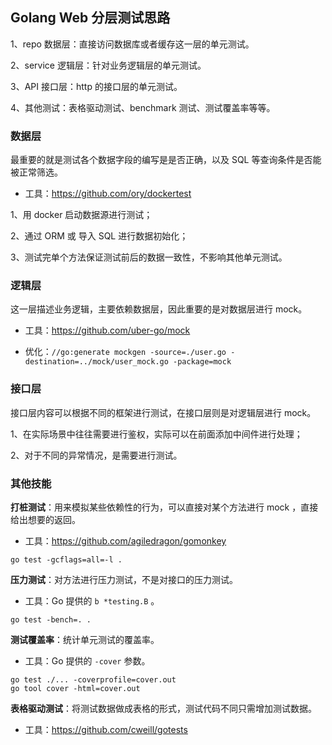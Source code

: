 ## Golang Web 分层测试思路

1、repo 数据层：直接访问数据库或者缓存这一层的单元测试。

2、service 逻辑层：针对业务逻辑层的单元测试。

3、API 接口层：http 的接口层的单元测试。

4、其他测试：表格驱动测试、benchmark 测试、测试覆盖率等等。



### 数据层

最重要的就是测试各个数据字段的编写是是否正确，以及 SQL 等查询条件是否能被正常筛选。

- 工具：https://github.com/ory/dockertest



1、用 docker 启动数据源进行测试；

2、通过 ORM 或 导入 SQL 进行数据初始化；

3、测试完单个方法保证测试前后的数据一致性，不影响其他单元测试。



### 逻辑层

这一层描述业务逻辑，主要依赖数据层，因此重要的是对数据层进行 mock。

- 工具：https://github.com/uber-go/mock

- 优化：`//go:generate mockgen -source=./user.go -destination=../mock/user_mock.go -package=mock`



### 接口层

接口层内容可以根据不同的框架进行测试，在接口层则是对逻辑层进行 mock。

1、在实际场景中往往需要进行鉴权，实际可以在前面添加中间件进行处理；

2、对于不同的异常情况，是需要进行测试。



### 其他技能

**打桩测试**：用来模拟某些依赖性的行为，可以直接对某个方法进行 mock ，直接给出想要的返回。

- 工具：https://github.com/agiledragon/gomonkey

```shell
go test -gcflags=all=-l .
```



**压力测试**：对方法进行压力测试，不是对接口的压力测试。

- 工具：Go 提供的 `b *testing.B` 。

```shell
go test -bench=. .
```





**测试覆盖率**：统计单元测试的覆盖率。

- 工具：Go 提供的 `-cover` 参数。

```shell
go test ./... -coverprofile=cover.out
go tool cover -html=cover.out
```



**表格驱动测试**：将测试数据做成表格的形式，测试代码不同只需增加测试数据。

- 工具：https://github.com/cweill/gotests

